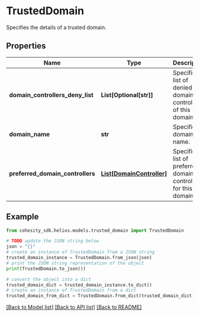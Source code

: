 # TrustedDomain

Specifies the details of a trusted domain.

## Properties

Name | Type | Description | Notes
------------ | ------------- | ------------- | -------------
**domain_controllers_deny_list** | **List[Optional[str]]** | Specifies a list of denied domain controllers of this domain. | [optional] 
**domain_name** | **str** | Specifies a domain name. | [optional] 
**preferred_domain_controllers** | [**List[DomainController]**](DomainController.md) | Specifies a list of preferred domain controllers for this domain. | [optional] 

## Example

```python
from cohesity_sdk.helios.models.trusted_domain import TrustedDomain

# TODO update the JSON string below
json = "{}"
# create an instance of TrustedDomain from a JSON string
trusted_domain_instance = TrustedDomain.from_json(json)
# print the JSON string representation of the object
print(TrustedDomain.to_json())

# convert the object into a dict
trusted_domain_dict = trusted_domain_instance.to_dict()
# create an instance of TrustedDomain from a dict
trusted_domain_from_dict = TrustedDomain.from_dict(trusted_domain_dict)
```
[[Back to Model list]](../README.md#documentation-for-models) [[Back to API list]](../README.md#documentation-for-api-endpoints) [[Back to README]](../README.md)


